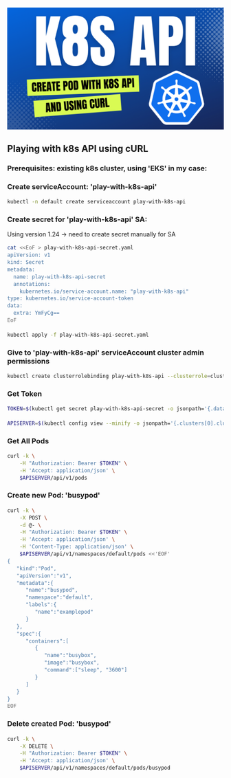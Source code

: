 ![k8s-api-curl](images/k8s-api-curl-thumb.png)

## Playing with k8s API using cURL

### Prerequisites: existing k8s cluster, using 'EKS' in my case:


### Create serviceAccount: 'play-with-k8s-api'

```bash
kubectl -n default create serviceaccount play-with-k8s-api
```

### Create secret for 'play-with-k8s-api' SA:
Using version 1.24 -> need to create secret manually for SA

```bash
cat <<EoF > play-with-k8s-api-secret.yaml
apiVersion: v1
kind: Secret
metadata:
  name: play-with-k8s-api-secret
  annotations:
    kubernetes.io/service-account.name: "play-with-k8s-api"
type: kubernetes.io/service-account-token
data:
  extra: YmFyCg==
EoF

kubectl apply -f play-with-k8s-api-secret.yaml
```

### Give to 'play-with-k8s-api' serviceAccount cluster admin permissions
```bash
kubectl create clusterrolebinding play-with-k8s-api --clusterrole=cluster-admin --serviceaccount=default:play-with-k8s-api
```

### Get Token

```bash
TOKEN=$(kubectl get secret play-with-k8s-api-secret -o jsonpath='{.data.token}' | base64 -D)

APISERVER=$(kubectl config view --minify -o jsonpath='{.clusters[0].cluster.server}')
```

### Get All Pods

```bash
curl -k \
    -H "Authorization: Bearer $TOKEN" \
    -H 'Accept: application/json' \
    $APISERVER/api/v1/pods
```

### Create new Pod: 'busypod'

```bash
curl -k \
    -X POST \
    -d @- \
    -H "Authorization: Bearer $TOKEN" \
    -H 'Accept: application/json' \
    -H 'Content-Type: application/json' \
    $APISERVER/api/v1/namespaces/default/pods <<'EOF'
{
   "kind":"Pod",
   "apiVersion":"v1",
   "metadata":{
      "name":"busypod",
      "namespace":"default",
      "labels":{
         "name":"examplepod"
      }
   },
   "spec":{
      "containers":[
         {
            "name":"busybox",
            "image":"busybox",
            "command":["sleep", "3600"]
         }
      ]
   }
}
EOF
```

### Delete created Pod: 'busypod'

```bash
curl -k \
    -X DELETE \
    -H "Authorization: Bearer $TOKEN" \
    -H 'Accept: application/json' \
    $APISERVER/api/v1/namespaces/default/pods/busypod
```
